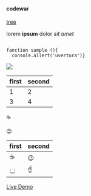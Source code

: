 #### codewar
[tree](https://getbootstrap.com/docs/4.3/getting-started/introduction/)

lorem **ipsum** dolor _sit amet_

```JS

fanction sample (){
  console.allert('uvertura')}
```

![]( https://klike.net/uploads/posts/2018-12/1544870354_1.jpg)

|first|second|
|-|-|
|1|2|
|3|4|

:coffee:

:wink:

|first|second|
|-|-|
|:coffee:|:wink:|
|:_:|:point_up:|


[Live Demo](link)
